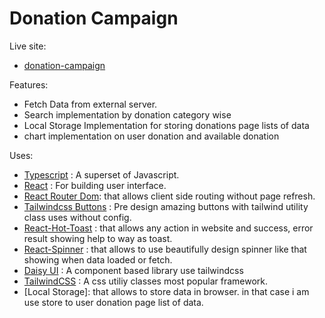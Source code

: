 # Donation Campaign

Live site:

- [donation-campaign](https://donation-campaign-pink.vercel.app/)

<div> </div>

Features:

<ul>
    <li>Fetch Data from external server.</li>
    <li>Search implementation by donation category wise</li>
    <li>Local Storage Implementation for storing donations page lists of data</li>
    <li>chart implementation on user donation and available donation</li>
</ul>
Uses:

- [Typescript](https://www.typescriptlang.org/) : A superset of Javascript.
- [React](https://react.dev/) : For building user interface.
- [React Router Dom](https://reactrouter.com/en/main): that allows client side routing without page refresh.
- [Tailwindcss Buttons](https://devdojo.com/tailwindcss/buttons) : Pre design amazing buttons with tailwind utility class uses without config.
- [React-Hot-Toast](https://react-hot-toast.com/) : that allows any action in website and success, error result showing help to way as toast.
- [React-Spinner](https://www.npmjs.com/package/react-spinners) : that allows to use beautifully design spinner like that showing when data loaded or fetch.
- [Daisy UI](https://daisyui.com/) : A component based library use tailwindcss
- [TailwindCSS](https://tailwindcss.com/) : A css utiliy classes most popular framework.
- [Local Storage]: that allows to store data in browser. in that case i am use store to user donation page list of data.

